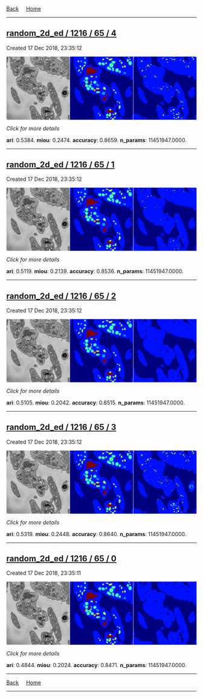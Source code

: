 
[Back](..)&nbsp;&nbsp;&nbsp;&nbsp;&nbsp;[Home](https://leapmanlab.github.io/snapshots)

---

<div class="summary"><a href="4"><h2>random_2d_ed / 1216 / 65 / 4</h2></a><p>Created 17 Dec 2018, 23:35:12
</p><a href="4"><img src="4/media/summary.png" align="center"></a><p>
<i>Click for more details</i>
</p></div>

**ari**: 0.5384. **miou**: 0.2474. **accuracy**: 0.8659. **n_params**: 11451947.0000. 

---

<div class="summary"><a href="1"><h2>random_2d_ed / 1216 / 65 / 1</h2></a><p>Created 17 Dec 2018, 23:35:12
</p><a href="1"><img src="1/media/summary.png" align="center"></a><p>
<i>Click for more details</i>
</p></div>

**ari**: 0.5119. **miou**: 0.2139. **accuracy**: 0.8536. **n_params**: 11451947.0000. 

---

<div class="summary"><a href="2"><h2>random_2d_ed / 1216 / 65 / 2</h2></a><p>Created 17 Dec 2018, 23:35:12
</p><a href="2"><img src="2/media/summary.png" align="center"></a><p>
<i>Click for more details</i>
</p></div>

**ari**: 0.5105. **miou**: 0.2042. **accuracy**: 0.8515. **n_params**: 11451947.0000. 

---

<div class="summary"><a href="3"><h2>random_2d_ed / 1216 / 65 / 3</h2></a><p>Created 17 Dec 2018, 23:35:12
</p><a href="3"><img src="3/media/summary.png" align="center"></a><p>
<i>Click for more details</i>
</p></div>

**ari**: 0.5319. **miou**: 0.2448. **accuracy**: 0.8640. **n_params**: 11451947.0000. 

---

<div class="summary"><a href="0"><h2>random_2d_ed / 1216 / 65 / 0</h2></a><p>Created 17 Dec 2018, 23:35:11
</p><a href="0"><img src="0/media/summary.png" align="center"></a><p>
<i>Click for more details</i>
</p></div>

**ari**: 0.4844. **miou**: 0.2024. **accuracy**: 0.8471. **n_params**: 11451947.0000. 

---

[Back](..)&nbsp;&nbsp;&nbsp;&nbsp;&nbsp;[Home](https://leapmanlab.github.io/snapshots)

---